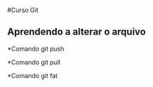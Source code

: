 #Curso Git
## Aprendendo a alterar o arquivo

*Comando git push

*Comando git pull

*Comando git fat
